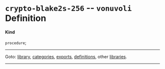 

<a id='definition__vonuvoli__crypto-blake2s-256'></a>

# `crypto-blake2s-256` -- `vonuvoli` Definition


<a id='definition__vonuvoli__crypto-blake2s-256__kind'></a>

#### Kind

`procedure`;

----

Goto: [library](../../vonuvoli/_index.md#library__vonuvoli), [categories](../../vonuvoli/categories/_index.md#toc__vonuvoli__categories), [exports](../../vonuvoli/exports/_index.md#toc__vonuvoli__exports), [definitions](../../vonuvoli/definitions/_index.md#toc__vonuvoli__definitions), other [libraries](../../_libraries.md#toc__libraries).

----

